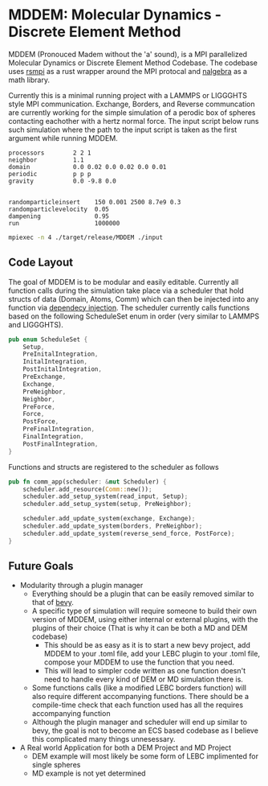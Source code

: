 # MDDEM: Molecular Dynamics - Discrete Element Method
MDDEM (Pronouced Madem without the 'a' sound), is a MPI parallelized Molecular Dynamics or Discrete Element Method Codebase. 
The codebase uses [rsmpi](https://github.com/rsmpi/rsmpi) as a rust wrapper around the MPI protocal and [nalgebra](https://github.com/dimforge/nalgebra) as a math library.

Currently this is a minimal running project with a LAMMPS or LIGGGHTS style MPI communication. Exchange, Borders, and Reverse communcation are currently working
for the simple simulation of a perodic box of spheres contacting eachother with a hertz normal force. The input script below runs such simulation where the path to the input script is taken
as the first argument while running MDDEM.

```
processors        2 2 1
neighbor          1.1
domain            0.0 0.02 0.0 0.02 0.0 0.01
periodic          p p p
gravity           0.0 -9.8 0.0


randomparticleinsert    150 0.001 2500 8.7e9 0.3
randomparticlevelocity  0.05
dampening               0.95
run                     1000000
```

```bash
mpiexec -n 4 ./target/release/MDDEM ./input
```

## Code Layout
The goal of MDDEM is to be modular and easily editable.  Currently all function calls during the simulation take place via a scheduler that hold structs of data (Domain, Atoms, Comm) which can then
be injected into any function via [dependecy injection](https://github.com/PROMETHIA-27/dependency_injection_like_bevy_from_scratch/blob/main/src/chapter3/interior_mutability.md). 
The scheduler currently calls functions based on the following ScheduleSet enum in order (very similar to LAMMPS and LIGGGHTS).

```rust
pub enum ScheduleSet {
    Setup,
    PreInitalIntegration,
    InitalIntegration,
    PostInitalIntegration,
    PreExchange,
    Exchange,
    PreNeighbor,
    Neighbor,
    PreForce,
    Force,
    PostForce,
    PreFinalIntegration,
    FinalIntegration,
    PostFinalIntegration,
}
```

Functions and structs are registered to the scheduler as follows

```rust
pub fn comm_app(scheduler: &mut Scheduler) {
    scheduler.add_resource(Comm::new());
    scheduler.add_setup_system(read_input, Setup);
    scheduler.add_setup_system(setup, PreNeighbor);

    scheduler.add_update_system(exchange, Exchange);
    scheduler.add_update_system(borders, PreNeighbor);
    scheduler.add_update_system(reverse_send_force, PostForce);
}
```


## Future Goals
- Modularity through a plugin manager
  - Everything should be a plugin that can be easily removed similar to that of [bevy](https://github.com/bevyengine/bevy).
  - A specific type of simulation will require someone to build their own version of MDDEM, using either internal or external plugins, with the plugins of their choice (That is why it can be both a MD and DEM codebase)
    - This should be as easy as it is to start a new bevy project, add MDDEM to your .toml file, add your LEBC plugin to your .toml file, compose your MDDEM to use the function that you need.
    - This will lead to simpler code written as one function doesn't need to handle every kind of DEM or MD simulation there is.
  - Some functions calls (like a modified LEBC borders function) will also require different accompanying functions. There should be a compile-time check that each function used has all the requires accompanying function
  - Although the plugin manager and scheduler will end up similar to bevy, the goal is not to become an ECS based codebase as I believe this complicated many things unnesessary.
- A Real world Application for both a DEM Project and MD Project
  - DEM example will most likely be some form of LEBC implimented for single spheres
  - MD example is not yet determined

